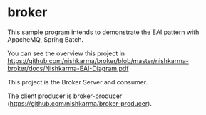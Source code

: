 # broker
This sample program intends to demonstrate the EAI pattern with ApacheMQ, Spring Batch.

You can see the overview this project in https://github.com/nishkarma/broker/blob/master/nishkarma-broker/docs/Nishkarma-EAI-Diagram.pdf

This project is the Broker Server and consumer.

The client producer is broker-producer (https://github.com/nishkarma/broker-producer).

